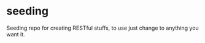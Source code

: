 # seeding
Seeding repo for creating RESTful stuffs, to use just change <name> to anything you want it.
